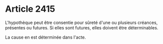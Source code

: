 # Article 2415

L'hypothèque peut être consentie pour sûreté d'une ou plusieurs créances, présentes ou futures. Si elles sont futures, elles doivent être déterminables.

La cause en est déterminée dans l'acte.
